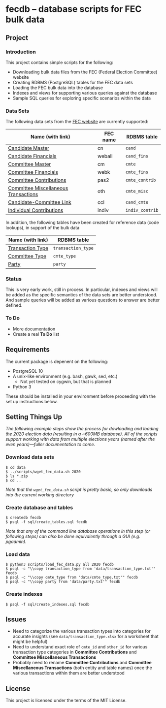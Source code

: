 # fecdb &ndash; database scripts for FEC bulk data #

## Project ##

### Introduction ###

This project contains simple scripts for the following:

* Downloading bulk data files from the FEC (Federal Election Committee) website
* Creating RDBMS (PostgreSQL) tables for the FEC data sets
* Loading the FEC bulk data into the database
* Indexes and views for supporting various queries against the database
* Sample SQL queries for exploring specific scenarios within the data

### Data Sets ###

The following data sets from the [FEC website][1] are currently supported:

| Name (with link) | FEC name | RDBMS table |
| --- | --- | --- |
| [Candidate Master][2] | cn | `cand` |
| [Candidate Financials][3] | weball | `cand_fins` |
| [Committee Master][4] | cm | `cmte` |
| [Committee Financials][5] | webk | `cmte_fins` |
| [Committee Contributions][6] | pas2 | `cmte_contrib` |
| [Committee Miscellaneous Transactions][7] | oth | `cmte_misc` |
| [Candidate-Committee Link][8] | ccl | `cand_cmte` |
| [Individual Contributions][9] | indiv | `indiv_contrib` |

In addition, the following tables have been created for reference data (code lookups), in support
of the bulk data

| Name (with link) | RDBMS table |
| --- | --- |
| [Transaction Type][10] | `transaction_type` |
| [Committee Type][11] | `cmte_type` |
| [Party][12] | `party` |

### Status ###

This is very early work, still in process.  In particular, indexes and views will be added as the specific semantics
of the data sets are better understood.  And sample queries will be added as various questions to answer are better
defined.

### To Do ###

* More documentation
* Create a real **To Do** list

## Requirements ##

The current package is depenent on the following:

* PostgreSQL 10
* A unix-like environment (e.g. bash, gawk, sed, etc.)
    * Not yet tested on cygwin, but that is planned
* Python 3

These should be installed in your environment before proceeding with the set up instructions below.

## Setting Things Up ##

*The following example steps show the process for dowloading and loading the 2020 election data (resulting in a ~600MB database).
All of the scripts support working with data from multiple elections years (named after the even years)&mdash;fuller documentation
to come.*

### Download data sets ###

    $ cd data
    $ ../scripts/wget_fec_data.sh 2020
    $ ls *.zip
    $ cd ..

*Note that the `wget_fec_data.sh` script is pretty basic, so only downloads into the current working directory*

### Create database and tables ###

    $ createdb fecdb
    $ psql -f sql/create_tables.sql fecdb

*Note that any of the command line database operations in this step (or following steps) can also be done equivalently
through a GUI (e.g. pgadmin).*

### Load data ###

    $ python3 scripts/load_fec_data.py all 2020 fecdb
    $ psql -c "\\copy transaction_type from 'data/transaction_type.txt'" fecdb
    $ psql -c "\\copy cmte_type from 'data/cmte_type.txt'" fecdb
    $ psql -c "\\copy party from 'data/party.txt'" fecdb

### Create indexes ###

    $ psql -f sql/create_indexes.sql fecdb

## Issues ##

* Need to categorize the various transaction types into categories for accurate insights (see
  `data/transaction_type.xlsx` for a worksheet that might be helpful)
* Need to understand exact role of `cmte_id` and `other_id` for various transaction type
  categories in **Committee Contributions** and **Committee Miscellaneous Transactions**
* Probably need to rename **Committee Contributions** and **Committee Miscellaneous Transactions**
  (both entity and table names) once the various transactions within them are better understood

## License ##

This project is licensed under the terms of the MIT License.

[1]:  https://www.fec.gov/data/browse-data/?tab=bulk-data
[2]:  https://www.fec.gov/campaign-finance-data/candidate-master-file-description/
[3]:  https://www.fec.gov/campaign-finance-data/all-candidates-file-description/
[4]:  https://www.fec.gov/campaign-finance-data/committee-master-file-description/
[5]:  https://www.fec.gov/campaign-finance-data/pac-and-party-summary-file-description/
[6]:  https://www.fec.gov/campaign-finance-data/contributions-committees-candidates-file-description/
[7]:  https://www.fec.gov/campaign-finance-data/any-transaction-one-committee-another-file-description/
[8]:  https://www.fec.gov/campaign-finance-data/candidate-committee-linkage-file-description/
[9]:  https://www.fec.gov/campaign-finance-data/contributions-individuals-file-description/
[10]: https://www.fec.gov/campaign-finance-data/transaction-type-code-descriptions/
[11]: https://www.fec.gov/campaign-finance-data/committee-type-code-descriptions/
[12]: https://www.fec.gov/campaign-finance-data/party-code-descriptions/
